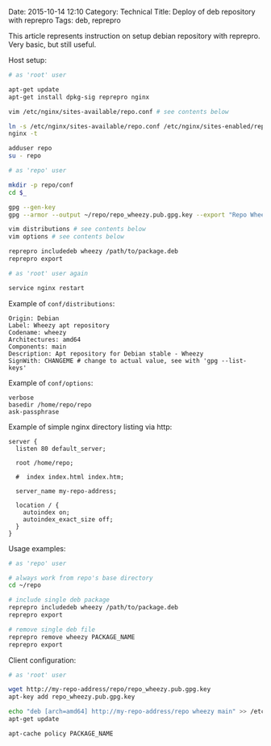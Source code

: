 Date: 2015-10-14 12:10
Category: Technical
Title: Deploy of deb repository with reprepro
Tags: deb, reprepro

This article represents instruction on setup debian repository with reprepro. Very basic, but still useful.

Host setup:

```bash
# as 'root' user

apt-get update
apt-get install dpkg-sig reprepro nginx

vim /etc/nginx/sites-available/repo.conf # see contents below

ln -s /etc/nginx/sites-available/repo.conf /etc/nginx/sites-enabled/repo.conf
nginx -t

adduser repo
su - repo

# as 'repo' user

mkdir -p repo/conf
cd $_

gpg --gen-key
gpg --armor --output ~/repo/repo_wheezy.pub.gpg.key --export "Repo Wheezy"

vim distributions # see contents below
vim options # see contents below

reprepro includedeb wheezy /path/to/package.deb
reprepro export

# as 'root' user again

service nginx restart
```

Example of `conf/distributions`:

```plain
Origin: Debian
Label: Wheezy apt repository
Codename: wheezy
Architectures: amd64
Components: main
Description: Apt repository for Debian stable - Wheezy
SignWith: CHANGEME # change to actual value, see with 'gpg --list-keys'
```

Example of `conf/options`:

```plain
verbose
basedir /home/repo/repo
ask-passphrase
```

Example of simple nginx directory listing via http:

```plain
server {
  listen 80 default_server;

  root /home/repo;

  #  index index.html index.htm;

  server_name my-repo-address;

  location / {
    autoindex on;
    autoindex_exact_size off;
  }
}
```

Usage examples:

```bash
# as 'repo' user

# always work from repo's base directory
cd ~/repo

# include single deb package
reprepro includedeb wheezy /path/to/package.deb
reprepro export

# remove single deb file
reprepro remove wheezy PACKAGE_NAME
reprepro export
```

Client configuration:

```bash
# as 'root' user

wget http://my-repo-address/repo/repo_wheezy.pub.gpg.key
apt-key add repo_wheezy.pub.gpg.key

echo "deb [arch=amd64] http://my-repo-address/repo wheezy main" >> /etc/apt/sources.list.d/my-repo.list
apt-get update

apt-cache policy PACKAGE_NAME
```
